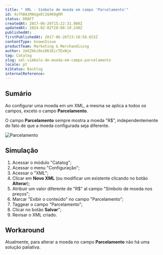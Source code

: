 ```yaml
---
title: " XML - Símbolo de moeda em campo 'Parcelamento'"
id: 4s7hBA1MAUgeEC2Q4K8gKM
status: DRAFT
createdAt: 2017-06-26T15:22:31.980Z
updatedAt: 2024-02-02T20:08:19.240Z
publishedAt: 
firstPublishedAt: 2017-06-26T23:18:58.653Z
contentType: knownIssue
productTeam: Marketing & Merchandising
author: 2mXZkbi0oi061KicTExNjo
tag: Catalog
slug: xml-simbolo-de-moeda-em-campo-parcelamento
locale: pt
kiStatus: Backlog
internalReference: 
---
```


## Sumário

Ao configurar uma moeda em um XML, a mesma se aplica a todos os campos, exceto o campo **Parcelamento**.

O campo **Parcelamento** sempre mostra a moeda "R$", independentemente do fato de que a moeda configurada seja diferente.

![Parcelamento](https://github.com/vtexdocs/devportal/assets/77292838/7a6323e9-da76-4645-a13a-fcd1202efe52)


## Simulação

1. Acessar o módulo "Catalog";
2. Acessar o menu "Configuração";
3. Acessar o "XML";
4. Clicar em **Novo XML** (ou modificar um existente clicando no botão **Alterar**);
5. Atribuir um valor diferente de "R$" al campo "Símbolo de moeda nos preços";
6. Marcar "Exibir o conteúdo" no campo "Parcelamento";
7. Taggear o campo "Parcelamento";
8. Clicar no botão __Salvar__";
9. Revisar o XML criado.

## Workaround

Atualmente, para alterar a moeda no campo **Parcelamento** não há uma solução paliativa.

